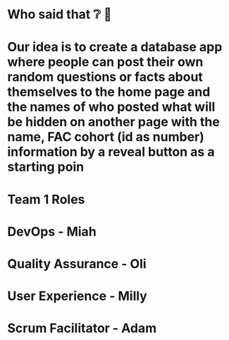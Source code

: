 # Who said that ❔ 🥸

# Our idea is to create a database app where people can post their own random questions or facts about themselves to the home page and the names of who posted what will be hidden on another page with the name, FAC cohort (id as number) information by a reveal button as a starting poin

# Team 1 Roles

# DevOps - Miah
# Quality Assurance - Oli
# User Experience - Milly
# Scrum Facilitator - Adam
